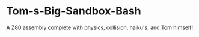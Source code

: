 # Tom-s-Big-Sandbox-Bash
A Z80 assembly complete with physics, collision, haiku's, and Tom himself!
